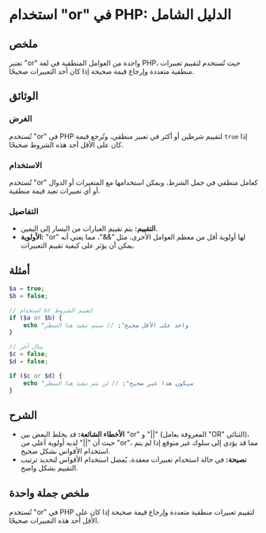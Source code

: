 <!--
Meta Description: # استخدام "or" في PHP: الدليل الشامل ## ملخص تعتبر "or" واحدة من العوامل المنطقية في لغة PHP، حيث تُستخدم لتقييم تعبيرات منطقية متعددة وإرجاع قيمة صحي...
Meta Keywords: صحيح, استخدام, php, ستخدم, لتقييم
-->

# استخدام "or" في PHP: الدليل الشامل

## ملخص
تعتبر "or" واحدة من العوامل المنطقية في لغة PHP، حيث تُستخدم لتقييم تعبيرات منطقية متعددة وإرجاع قيمة صحيحة إذا كان أحد التعبيرات صحيحًا. 

## الوثائق
### الغرض
تُستخدم "or" في PHP لتقييم شرطين أو أكثر في تعبير منطقي، وتُرجع قيمة `true` إذا كان على الأقل أحد هذه الشروط صحيحًا. 

### الاستخدام
تُستخدم "or" كعامل منطقي في جمل الشرط، ويمكن استخدامها مع المتغيرات أو الدوال أو أي تعبيرات تعيد قيمة منطقية. 

### التفاصيل
- **التقييم:** يتم تقييم العبارات من اليسار إلى اليمين. 
- **الأولوية:** "or" لها أولوية أقل من معظم العوامل الأخرى، مثل "&&"، مما يعني أنه يمكن أن يؤثر على كيفية تقييم التعبيرات.

## أمثلة
```php
$a = true;
$b = false;

// استخدام or لتقييم الشروط
if ($a or $b) {
    echo "واحد على الأقل صحيح"; // سيتم تنفيذ هذا السطر
}

// مثال آخر
$c = false;
$d = false;

if ($c or $d) {
    echo "سيكون هذا غير صحيح"; // لن يتم تنفيذ هذا السطر
}
```

## الشرح
- **الأخطاء الشائعة:** قد يخلط البعض بين "or" و "||" (المعروفة بعامل "OR" الثنائي)، حيث أن "||" لديه أولوية أعلى من "or"، مما قد يؤدي إلى سلوك غير متوقع إذا لم يتم استخدام الأقواس بشكل صحيح.
- **نصيحة:** في حالة استخدام تعبيرات معقدة، يُفضل استخدام الأقواس لتحديد ترتيب التقييم بشكل واضح.

## ملخص جملة واحدة
تُستخدم "or" في PHP لتقييم تعبيرات منطقية متعددة وإرجاع قيمة صحيحة إذا كان على الأقل أحد هذه التعبيرات صحيحًا.